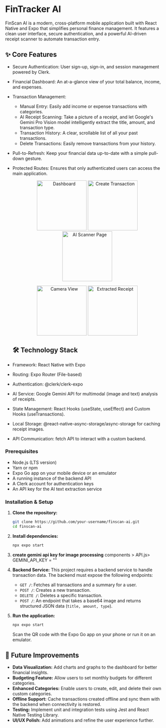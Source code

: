# FinTracker AI
FinScan AI is a modern, cross-platform mobile application built with React Native and Expo that simplifies personal finance management. It features a clean user interface, secure authentication, and a powerful AI-driven receipt scanner to automate transaction entry.

## ✨ Core Features
- Secure Authentication: User sign-up, sign-in, and session management powered by Clerk.
- Financial Dashboard: An at-a-glance view of your total balance, income, and expenses.
- Transaction Management:
    - Manual Entry: Easily add income or expense transactions with categories.
    - AI Receipt Scanning: Take a picture of a receipt, and let Google's Gemini Pro Vision model intelligently extract the title, amount, and transaction type.
    - Transaction History: A clear, scrollable list of all your past transactions.
    - Delete Transactions: Easily remove transactions from your history.
- Pull-to-Refresh: Keep your financial data up-to-date with a simple pull-down gesture.
- Protected Routes: Ensures that only authenticated users can access the main application.

  <p align="center">
  <img src="https://github.com/user-attachments/assets/f75c34e6-2bcf-4c64-af1a-c9419046599a" alt="Dashboard" width="160"/>
  <img src="https://github.com/user-attachments/assets/842010eb-a80d-4240-ae15-355483cefaa1" alt="Create Transaction" width="160"/>
  <img src="https://github.com/user-attachments/assets/f17406f9-4372-473b-8f58-675f6df17ecf" alt="AI Scanner Page" width="160"/>
  </p>    
  <p align="center">
  <img src="https://github.com/user-attachments/assets/5eb29aac-792d-40a3-a790-860c1360c3ed" alt="Camera View" width="160"/>
  <img src="https://github.com/user-attachments/assets/04c73922-8317-4ae1-bf2a-e8775589f699" alt="Extracted Receipt" width="160"/>
   </p>



  ## 🛠️ Technology Stack
- Framework: React Native with Expo
- Routing: Expo Router (File-based)
- Authentication: @clerk/clerk-expo
- AI Service: Google Gemini API for multimodal (image and text) analysis of receipts.
- State Management: React Hooks (useState, useEffect) and Custom Hooks (useTransactions).
- Local Storage: @react-native-async-storage/async-storage for caching receipt images.
- API Communication: fetch API to interact with a custom backend.

### Prerequisites

*   Node.js (LTS version)
*   Yarn or npm
*   Expo Go app on your mobile device or an emulator
*   A running instance of the backend API
*   A Clerk account for authentication keys
*   An API key for the AI text extraction service

### Installation & Setup

1.  **Clone the repository:**
    ```bash
    git clone https://github.com/your-username/finscan-ai.git
    cd finscan-ai
    ```

2.  **Install dependencies:**
    ```bash
    npx expo start
    ```

3. **create gemini api key for image processing**
    components > API.js>
   GEMINI_API_KEY = ""


5.  **Backend Service:**
    This project requires a backend service to handle transaction data. The backend must expose the following endpoints:
    *   `GET /`: Fetches all transactions and a summary for a user.
    *   `POST /`: Creates a new transaction.
    *   `DELETE /`: Deletes a specific transaction.
    *   `POST /`: An endpoint that takes a base64 image and returns structured JSON data (` title, amount, type `).

6.  **Run the application:**
    ```bash
    npx expo start
    ```
    Scan the QR code with the Expo Go app on your phone or run it on an emulator.

## 🔮 Future Improvements

*   **Data Visualization:** Add charts and graphs to the dashboard for better financial insights.
*   **Budgeting Feature:** Allow users to set monthly budgets for different categories.
*   **Enhanced Categories:** Enable users to create, edit, and delete their own custom categories.
*   **Offline Support:** Cache transactions created offline and sync them with the backend when connectivity is restored.
*   **Testing:** Implement unit and integration tests using Jest and React Native Testing Library.
*   **UI/UX Polish:** Add animations and refine the user experience further.


